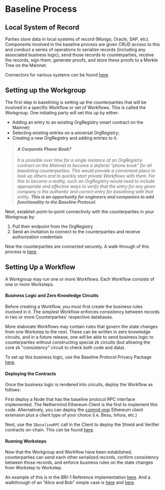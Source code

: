 # Baseline Process

## Local System of Record <a id="local-system-of-record"></a>

Parties store data in local systems of record \(Mongo, Oracle, SAP, etc\). Components involved in the baseline process are given CRUD access to this and conduct a series of operations to serialize records \(including any associated business logic\), send those records to counterparties, receive the records, sign them, generate proofs, and store these proofs to a Merkle Tree on the Mainnet. 

Connectors for various systems can be found [here](https://github.com/ethereum-oasis/baseline/tree/master/reference-implementations/bri-1/lib).

## Setting up the Workgroup <a id="setting-up-the-workgroup-and-sending-messages-to-counterparties"></a>

The first step in baselining is setting up the counterparties that will be involved in a specific Workflow or set of Workflows. This is called the Workgroup. One initiating party will set this up by either:

* Adding an entry to an existing OrgRegistry smart contract on the Mainnet;
* Selecting existing entries on a universal OrgRegistry;
* Creating a new OrgRegistry and adding entries to it.

> #### _A Corporate Phone Book?_
>
> _It is possible over time for a single instance of an OrgRegistry contract on the Mainnet to become a defacto "phone book" for all baselining counterparties. This would provide a convenient place to look up others and to quickly start private Workflows with them. For this to become a reality, such an OrgRegistry would need to include appropriate and effective ways to verify that the entry for any given company is the authentic and correct entry for baselining with that entity. **This is an opportunity for engineers and companies to add functionality to the Baseline Protocol.**_

Next, establish point-to-point connectivity with the counterparties in your Workgroup by:

1. Pull their endpoint from the OrgRegistry
2. Send an invitation to connect to the counterparties and receive authorization credentials

Now the counterparties are connected securely.  A walk-through of this process is [here](https://youtu.be/ZgaAcQvoD_8). 

## Setting Up a Workflow

A Workgroup may run one or more Workflows. Each Workflow consists of one or more Worksteps. 

#### Business Logic and Zero Knowledge Circuits

Before creating a Workflow, you must first create the business rules involved in it. The simplest Workflow enforces consistency between records in two or more Counterparties' respective databases. 

More elaborate Workflows may contain rules that govern the state changes from one Workstep to the next.  These can be written in zero knowledge circuits, and in a future release, one will be able to send business logic to counterparties without constructing special zk circuits \(but allowing the core zk "consistency" circuit to check both code and data\). 

To set up this business logic, use the Baseline Protocol Privacy Package [here](https://github.com/ethereum-oasis/baseline/tree/master/core/privacy).

#### Deploying the Contracts

Once the business logic is rendered into circuits, deploy the Workflow as follows: 

First deploy a Node that has the baseline protocol RPC interface implemented. The Nethermind Ethereum Client is the first to implement this code. Alternatively, you can deploy the [commit-mgr](https://github.com/ethereum-oasis/baseline/tree/master/reference-implementations/bri-2/commit-mgr) Ethereum client extension plus a client type of your choice (i.e. Besu, Infura, etc.)

Next, use the `IBaselineRPC` call in the Client to deploy the Shield and Verifier contracts on-chain. This can be found [here](https://github.com/ethereum-oasis/baseline/tree/master/core/api). 

#### Running Worksteps

Now that the Workgroup and Workflow have been established, counterparties can send each other serialized records, confirm consistency between those records, and enforce business rules on the state changes from Workstep to Workstep.

An example of this is in the BRI-1 Reference implementation [here](https://github.com/ethereum-oasis/baseline/tree/master/reference-implementations/bri-1). And a walkthrough of an "Alice and Bob" simple case is [here](https://youtu.be/2WXvTHR4_7Q) and [here](https://youtu.be/R0AEww6fKLk).


